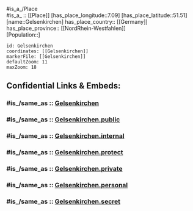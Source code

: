 ﻿---
confidential: public
isDeleted: false
location:
- 51.51
- 7.09
mapmarker: city
mapzoom:
- 7
- 12
SpocWebEntityId: 30405
tags:
- geo/City
type: City
---

#is_a_/Place  
#is_a_ :: [[Place]] 
[has_place_longitude::7.09] 
[has_place_latitude::51.51] 
[name::Gelsenkirchen] 
has_place_country:: [[Germany]]  
has_place_province:: [[NordRhein-Westfahlen]]  
[Population::] 



```leaflet
id: Gelsenkirchen
coordinates: [[Gelsenkirchen]] 
markerFile: [[Gelsenkirchen]] 
defaultZoom: 11 
maxZoom: 18
```


## Confidential Links & Embeds: 

### #is_/same_as :: [Gelsenkirchen](/_Standards/Earth/Continent/Europe/Europe~Central/Germany/Germany~West/Nordrhein-Westfalen/counties~NW/Gelsenkirchen.md) 

### #is_/same_as :: [Gelsenkirchen.public](/_public/Earth/Continent/Europe/Europe~Central/Germany/Germany~West/Nordrhein-Westfalen/counties~NW/Gelsenkirchen.public.md) 

### #is_/same_as :: [Gelsenkirchen.internal](/_internal/Earth/Continent/Europe/Europe~Central/Germany/Germany~West/Nordrhein-Westfalen/counties~NW/Gelsenkirchen.internal.md) 

### #is_/same_as :: [Gelsenkirchen.protect](/_protect/Earth/Continent/Europe/Europe~Central/Germany/Germany~West/Nordrhein-Westfalen/counties~NW/Gelsenkirchen.protect.md) 

### #is_/same_as :: [Gelsenkirchen.private](/_private/Earth/Continent/Europe/Europe~Central/Germany/Germany~West/Nordrhein-Westfalen/counties~NW/Gelsenkirchen.private.md) 

### #is_/same_as :: [Gelsenkirchen.personal](/_personal/Earth/Continent/Europe/Europe~Central/Germany/Germany~West/Nordrhein-Westfalen/counties~NW/Gelsenkirchen.personal.md) 

### #is_/same_as :: [Gelsenkirchen.secret](/_secret/Earth/Continent/Europe/Europe~Central/Germany/Germany~West/Nordrhein-Westfalen/counties~NW/Gelsenkirchen.secret.md)

